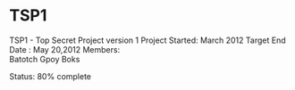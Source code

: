 TSP1
====

TSP1 - Top Secret Project
version 1
Project Started: March 2012
Target End Date : May 20,2012
Members:  
          Batotch
          Gpoy
          Boks

Status: 80% complete